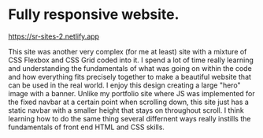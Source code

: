 # Fully responsive website.
https://sr-sites-2.netlify.app

This site was another very complex  (for me at least) site with a mixture of CSS Flexbox and CSS Grid coded into it. I spend a lot of time really learning and understanding the fundamentals of what was going on within the code and how everything fits precisely together to make a beautiful website that can be used in the real world. I enjoy this design  creating a large "hero" image with a banner. Unlike my portfolio site where JS was implemented for the fixed navbar at a certain point when scrolling down, this site just has a static navbar with a smaller height that stays on throughout scroll. I think learning how to do the same thing several differnent ways really instills the fundamentals of front end HTML and CSS skills.

